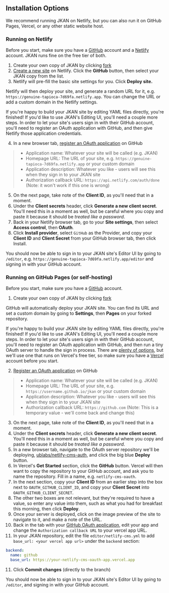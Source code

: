## Installation Options
We recommend running JKAN on Netlify, but you can also run it on GitHub Pages,
Vercel, or any other static website host.

### Running on Netlify
Before you start, make sure you have a [GitHub][github-signup] account and a [Netlify][netlify-signup] account. JKAN runs fine on the free tier of both.

1. Create your own copy of JKAN by clicking [fork][jkan-fork]
2. [Create a new site][netlify-new-site] on Netlify. Click the **GitHub** button, then select your JKAN copy from the list.
3. Netlify will pre-fill the basic site settings for you. Click **Deploy site.**

Netlify will then deploy your site, and generate a random URL for it, e.g. `https://genuine-tapioca-7d69fa.netlify.app`. You can change the URL or add a custom domain in the Netlify settings.

If you're happy to build your JKAN site by editing YAML files directly, you're finished! If you'd like to use JKAN's Editing UI, you'll need a couple more steps. In order to let your site's users sign in with their GitHub account, you'll need to register an OAuth application with GitHub, and then give Netlify those application credentials.

4. In a new browser tab, [register an OAuth application][github-new-oauth] on GitHub

> - Application name: Whatever your site will be called (e.g. JKAN)
> - Homepage URL: The URL of your site, e.g. `https://genuine-tapioca-7d69fa.netlify.app` or your custom domain
> - Application description: Whatever you like - users will see this when they sign in to your JKAN site
> - Authorization callback URL: `https://api.netlify.com/auth/done` (Note: it won't work if this one is wrong)

5. On the next page, take note of the **Client ID**, as you'll need that in a moment.
6. Under the **Client secrets** header, click **Generate a new client secret**. You'll need this in a moment as well, but be careful where you copy and paste it because it should be _treated like a password_.
7. Back in your Netlify browser tab, go to your **Site settings**, then select **Access control**, then **OAuth**.
8. Click **Install provider**, select `GitHub` as the Provider, and copy your **Client ID** and **Client Secret** from your GitHub browser tab, then click Install.

You should now be able to sign in to your JKAN site's Editor UI by going to `/editor`, e.g. `https://genuine-tapioca-7d69fa.netlify.app/editor` and signing in with your GitHub account.

### Running on GitHub Pages (or self-hosting)
Before you start, make sure you have a [GitHub][github-signup] account.

1. Create your own copy of JKAN by clicking [fork][jkan-fork]

GitHub will automatically deploy your JKAN site. You can find its URL and set a custom domain by going to **Settings**, then **Pages** on your forked repository.

If you're happy to build your JKAN site by editing YAML files directly, you're finished! If you'd like to use JKAN's Editing UI, you'll need a couple more steps. In order to let your site's users sign in with their GitHub account, you'll need to register an OAuth application with GitHub, and then run a tiny OAuth server to handle the sign in process. There are [plenty of options][oauth-server-list], but we'll use one that runs on Vercel's free tier, so make sure you have a [Vercel][vercel-signup] account before you start.

2. [Register an OAuth application][github-new-oauth] on GitHub

> - Application name: Whatever your site will be called (e.g. JKAN)
> - Homepage URL: The URL of your site, e.g. `https://username.github.io/jkan` or your custom domain
> - Application description: Whatever you like - users will see this when they sign in to your JKAN site
> - Authorization callback URL: `https://github.com` (Note: This is a temporary value - we'll come back and change this)

3. On the next page, take note of the **Client ID**, as you'll need that in a moment.
4. Under the **Client secrets** header, click **Generate a new client secret**. You'll need this in a moment as well, but be careful where you copy and paste it because it should be _treated like a password_.
5. In a new browser tab, navigate to the OAuth server repository we'll be deploying, [ublabs/netlify-cms-auth][oauth-server], and click the big blue **Deploy** button.
6. In Vercel's **Get Started** section, click the **GitHub** button. Vercel will then want to copy the repository to your GitHub account, and ask you to name the repository. Fill in a name, e.g. `netlify-cms-oauth`.
7. In the next section, copy your **Client ID** from an earlier step into the box next to `OAUTH_GITHUB_CLIENT_ID`, and copy your **Client Secret** into `OAUTH_GITHUB_CLIENT_SECRET`.
8. The other two boxes are not relevant, but they're required to have a value, so enter any value into them, such as what you had for breakfast this morning, then click **Deploy**.
9. Once your server is deployed, click on the image preview of the site to navigate to it, and make a note of the URL.
10. Back in the tab with your [GitHub OAuth application][github-oauth-list], edit your app and change the `Authorization callback URL` to your vercel app URL.
11. In your JKAN repository, edit the file `editor/netlify-cms.yml` to add `base_url: <your vercel app url>` under the `backend` section:

```yaml
backend:
  name: github
  base_url: https://your-netlify-cms-oauth-app.vercel.app
```

11. Click **Commit changes** (directly to the branch)

You should now be able to sign in to your JKAN site's Editor UI by going to `/editor`, and signing in with your GitHub account.

[github-signup]: https://github.com/signup
[netlify-signup]: https://app.netlify.com/signup
[vercel-signup]: https://vercel.com/signup
[netlify-new-site]: https://app.netlify.com/start
[jkan-fork]: https://github.com/timwis/jkan/fork
[github-new-oauth]: https://github.com/settings/applications/new
[github-oauth-list]: https://github.com/settings/developers
[oauth-server-list]: https://www.netlifycms.org/docs/external-oauth-clients/
[oauth-server]: https://github.com/ublabs/netlify-cms-oauth
[oauth-server-fork]: https://github.com/ublabs/netlify-cms-oauth/fork

